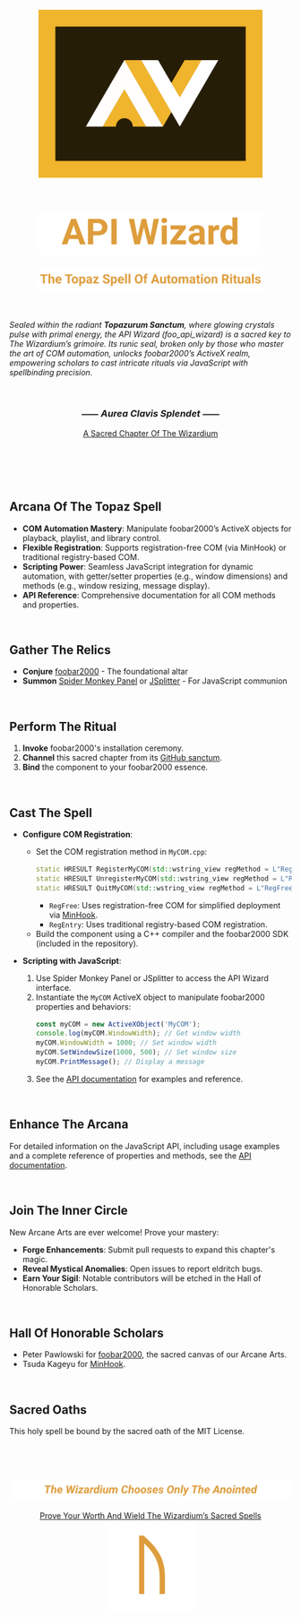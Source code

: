 <!-- #region CROWN OF THE TOPAZ CHAPTER -->

<div align="center">
  <br>
  <picture>
    <source media="(prefers-color-scheme: dark)" srcset="assets/images/API-Wizard-Logo.svg">
    <img src="assets/images/API-Wizard-Logo.svg" width="400" alt="API Wizard Logo">
  </picture>
  <br>
  <br>
</div>

<div align="center">
  <h1>
    <picture>
      <source media="(prefers-color-scheme: dark)" srcset="assets/images/API-Wizard-Title-Dark.svg">
      <img src="assets/images/API-Wizard-Title-Light.svg" alt="API Wizard Title">
    </picture>
  </h1>
</div>

<div align="center">
  <picture>
    <source media="(prefers-color-scheme: dark)" srcset="assets/images/API-Wizard-Subtitle-Dark.svg">
    <img src="assets/images/API-Wizard-Subtitle-Light.svg" width="400" alt="API Wizard Subtitle">
  </picture>
</div>

<!-- #endregion CROWN OF THE TOPAZ CHAPTER -->

<br>
<br>

<!-- #region CHRONICLES OF THE TOPAZ SANCTUM -->
*Sealed within the radiant **Topazurum Sanctum**, where glowing crystals pulse with primal energy,
the *API Wizard* (foo_api_wizard) is a sacred key to *The Wizardium*’s grimoire.
Its runic seal, broken only by those who master the art of COM automation, unlocks foobar2000’s ActiveX realm,
empowering scholars to cast intricate rituals via JavaScript with spellbinding precision.*

<br>

<h3 align="center"><em><span title="The Golden Key Shines">⸺ Aurea Clavis Splendet ⸺</span></em></h3>
<div align="center"><a href="https://github.com/The-Wizardium">A Sacred Chapter Of The Wizardium</a></div>

<br>
<h2></h2>
<br>
<br>

## Arcana Of The Topaz Spell

- **COM Automation Mastery**: Manipulate foobar2000’s ActiveX objects for playback, playlist, and library control.
- **Flexible Registration**: Supports registration-free COM (via MinHook) or traditional registry-based COM.
- **Scripting Power**: Seamless JavaScript integration for dynamic automation, with getter/setter properties
(e.g., window dimensions) and methods (e.g., window resizing, message display).
- **API Reference**: Comprehensive documentation for all COM methods and properties.

<br>

## Gather The Relics

- **Conjure** [foobar2000](https://www.foobar2000.org) - The foundational altar
- **Summon** [Spider Monkey Panel](https://github.com/TheQwertiest/foo_spider_monkey_panel) or
  [JSplitter](https://foobar2000.ru/forum/viewtopic.php?t=6378) - For JavaScript communion

<br>

## Perform The Ritual

01. **Invoke** foobar2000's installation ceremony.
02. **Channel** this sacred chapter from its [GitHub sanctum](https://github.com/The-Wizardium/API-Wizard).
03. **Bind** the component to your foobar2000 essence.

<br>

## Cast The Spell

- **Configure COM Registration**:
  - Set the COM registration method in `MyCOM.cpp`:
    ```cpp
    static HRESULT RegisterMyCOM(std::wstring_view regMethod = L"RegFree"); // "RegFree" or "RegEntry"
    static HRESULT UnregisterMyCOM(std::wstring_view regMethod = L"RegFree"); // "RegFree" or "RegEntry"
    static HRESULT QuitMyCOM(std::wstring_view regMethod = L"RegFree"); // "RegFree" or "RegEntry"
    ```
    - `RegFree`: Uses registration-free COM for simplified deployment via [MinHook](https://github.com/TsudaKageyu/minhook).
    - `RegEntry`: Uses traditional registry-based COM registration.
  - Build the component using a C++ compiler and the foobar2000 SDK (included in the repository).

- **Scripting with JavaScript**:
  1. Use Spider Monkey Panel or JSplitter to access the API Wizard interface.
  2. Instantiate the `MyCOM` ActiveX object to manipulate foobar2000 properties and behaviors:
     ```javascript
     const myCOM = new ActiveXObject('MyCOM');
     console.log(myCOM.WindowWidth); // Get window width
     myCOM.WindowWidth = 1000; // Set window width
     myCOM.SetWindowSize(1000, 500); // Set window size
     myCOM.PrintMessage(); // Display a message
     ```
  3. See the [API documentation](API.md) for examples and reference.

<br>

## Enhance The Arcana

For detailed information on the JavaScript API, including usage examples and a complete reference of properties and methods,
see the [API documentation](API.md).

<br>

## Join The Inner Circle

New Arcane Arts are ever welcome! Prove your mastery:
- **Forge Enhancements**: Submit pull requests to expand this chapter's magic.
- **Reveal Mystical Anomalies**: Open issues to report eldritch bugs.
- **Earn Your Sigil**: Notable contributors will be etched in the Hall of Honorable Scholars.

<br>

## Hall Of Honorable Scholars

- Peter Pawlowski for [foobar2000](https://www.foobar2000.org), the sacred canvas of our Arcane Arts.
- Tsuda Kageyu for [MinHook](https://github.com/TsudaKageyu/minhook).

<br>

## Sacred Oaths

This holy spell be bound by the sacred oath of the MIT License.

<!-- #endregion CHRONICLES OF THE TOPAZ SANCTUM -->

<br>
<br>

<!-- #region SECRET INSCRIPTION OF THE ETERNAL BINDING -->

<div align="center">
  <h2>
    <picture>
      <source media="(prefers-color-scheme: dark)" srcset="assets/images/API-Wizard-Footer-Slogan-Dark.svg">
      <img src="assets/images/API-Wizard-Footer-Slogan-Light.svg" alt="API Wizard Footer Slogan">
    </picture>
  </h2>
</div>

<div align="center">
  <a href="https://www.the-wizardium.org/index.html#ChroniclesOfTheSealedChapters">Prove Your Worth And Wield The Wizardium’s Sacred Spells</a>
</div>

<div align="center">
  <a href="#" onclick="window.scrollTo(0, 0);">
    <picture>
      <source media="(prefers-color-scheme: dark)" srcset="assets/images/API-Wizard-Footer-Rune-Dark.svg">
      <img src="assets/images/API-Wizard-Footer-Rune-Light.svg" alt="API Wizard Footer Rune">
    </picture>
  </a>
</div>

<!-- #endregion SECRET INSCRIPTION OF THE ETERNAL BINDING -->
